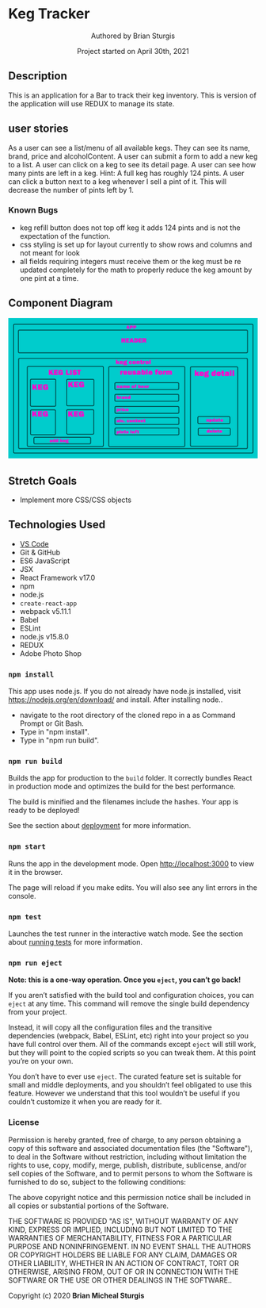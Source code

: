 # Keg Tracker
<p align="center"> Authored by Brian Sturgis</p>
<p align="center">Project started on April 30th, 2021</p>

## Description
This is an application for a Bar to track their keg inventory. This is version of the application will use REDUX to manage its state.

## user stories
As a user can see a list/menu of all available kegs. They can see its name, brand, price and alcoholContent.
A user can submit a form to add a new keg to a list.
A user can click on a keg to see its detail page.
A user can see how many pints are left in a keg. Hint: A full keg has roughly 124 pints.
A user can click a button next to a keg whenever I sell a pint of it. This will decrease the number of pints left by 1.

### Known Bugs
- keg refill button does not top off keg it adds 124 pints and is not the expectation of the function.
- css styling is set up for layout currently to show rows and columns and not meant for look
- all fields requiring integers must receive them or the keg must be re updated completely for the math to properly reduce the keg amount by one pint at a time.

## Component Diagram
<img src="src/img/diagram.png" width="auto" height="auto" >


## Stretch Goals
- Implement more CSS/CSS objects

## Technologies Used
- [VS Code](https://code.visualstudio.com/download)
- Git & GitHub
- ES6 JavaScript
- JSX
- React Framework v17.0
- npm
- node.js
- `create-react-app`
- webpack v5.11.1
- Babel
- ESLint
- node.js v15.8.0
- REDUX
- Adobe Photo Shop


### `npm install`
This app uses node.js. If you do not already have node.js installed, visit https://nodejs.org/en/download/ and install.
After installing node..
- navigate to the root directory of the cloned repo in a as Command Prompt or Git Bash.
- Type in "npm install".
- Type in "npm run build".

### `npm run build`
Builds the app for production to the `build` folder.
It correctly bundles React in production mode and optimizes the build for the best performance.

The build is minified and the filenames include the hashes.
Your app is ready to be deployed!

See the section about [deployment](https://facebook.github.io/create-react-app/docs/deployment) for more information.

### `npm start`
Runs the app in the development mode.
Open [http://localhost:3000](http://localhost:3000) to view it in the browser.

The page will reload if you make edits.
You will also see any lint errors in the console.

### `npm test`
Launches the test runner in the interactive watch mode.
See the section about [running tests](https://facebook.github.io/create-react-app/docs/running-tests) for more information.


### `npm run eject`
**Note: this is a one-way operation. Once you `eject`, you can’t go back!**

If you aren’t satisfied with the build tool and configuration choices, you can `eject` at any time. This command will remove the single build dependency from your project.

Instead, it will copy all the configuration files and the transitive dependencies (webpack, Babel, ESLint, etc) right into your project so you have full control over them. All of the commands except `eject` will still work, but they will point to the copied scripts so you can tweak them. At this point you’re on your own.

You don’t have to ever use `eject`. The curated feature set is suitable for small and middle deployments, and you shouldn’t feel obligated to use this feature. However we understand that this tool wouldn’t be useful if you couldn’t customize it when you are ready for it.

### License
Permission is hereby granted, free of charge, to any person obtaining a copy of this software and associated documentation files (the "Software"), to deal in the Software without restriction, including without limitation the rights to use, copy, modify, merge, publish, distribute, sublicense, and/or sell copies of the Software, and to permit persons to whom the Software is furnished to do so, subject to the following conditions:

The above copyright notice and this permission notice shall be included in all copies or substantial portions of the Software.

THE SOFTWARE IS PROVIDED "AS IS", WITHOUT WARRANTY OF ANY KIND, EXPRESS OR IMPLIED, INCLUDING BUT NOT LIMITED TO THE WARRANTIES OF MERCHANTABILITY, FITNESS FOR A PARTICULAR PURPOSE AND NONINFRINGEMENT. IN NO EVENT SHALL THE AUTHORS OR COPYRIGHT HOLDERS BE LIABLE FOR ANY CLAIM, DAMAGES OR OTHER LIABILITY, WHETHER IN AN ACTION OF CONTRACT, TORT OR OTHERWISE, ARISING FROM, OUT OF OR IN CONNECTION WITH THE SOFTWARE OR THE USE OR OTHER DEALINGS IN THE SOFTWARE..

Copyright (c) 2020 **Brian Micheal Sturgis**